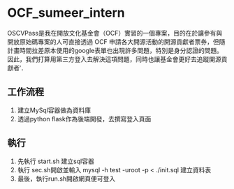 # OCF_sumeer_intern

OSCVPass是我在開放文化基金會（OCF）實習的一個專案，目的在於讓參有與開放原始碼專案的人可直接透過 OCF 申請各大開源活動的開源貢獻者票券，但隨計畫時間拉差原本使用的google表單也出現許多問題，特別是身分認證的問題。因此，我們打算用第三方登入去解決這項問題，同時也讓基金會更好去追蹤開源貢獻者‵．

## 工作流程
1. 建立MySql容器做為資料庫
2. 透過python flask作為後端開發，去撰寫登入頁面

## 執行
1. 先執行 start.sh 建立sql容器
2. 執行 sec.sh開啟並輸入 mysql -h test -uroot -p < ./init.sql 建立資料表
3. 最後，執行run.sh開啟網頁便可登入

